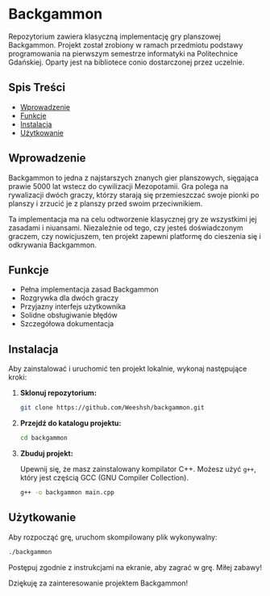 # Backgammon

Repozytorium zawiera klasyczną implementację gry planszowej Backgammon. Projekt został zrobiony w ramach przedmiotu podstawy programowania na pierwszym semestrze informatyki na Politechnice Gdańskiej. Oparty jest na bibliotece conio dostarczonej przez uczelnie. 

## Spis Treści

- [Wprowadzenie](#wprowadzenie)
- [Funkcje](#funkcje)
- [Instalacja](#instalacja)
- [Użytkowanie](#użytkowanie)

## Wprowadzenie

Backgammon to jedna z najstarszych znanych gier planszowych, sięgająca prawie 5000 lat wstecz do cywilizacji Mezopotamii. Gra polega na rywalizacji dwóch graczy, którzy starają się przemieszczać swoje pionki po planszy i zrzucić je z planszy przed swoim przeciwnikiem.

Ta implementacja ma na celu odtworzenie klasycznej gry ze wszystkimi jej zasadami i niuansami. Niezależnie od tego, czy jesteś doświadczonym graczem, czy nowicjuszem, ten projekt zapewni platformę do cieszenia się i odkrywania Backgammon.

## Funkcje

- Pełna implementacja zasad Backgammon
- Rozgrywka dla dwóch graczy
- Przyjazny interfejs użytkownika
- Solidne obsługiwanie błędów
- Szczegółowa dokumentacja

## Instalacja

Aby zainstalować i uruchomić ten projekt lokalnie, wykonaj następujące kroki:

1. **Sklonuj repozytorium:**

    ```bash
    git clone https://github.com/Weeshsh/backgammon.git
    ```

2. **Przejdź do katalogu projektu:**

    ```bash
    cd backgammon
    ```

3. **Zbuduj projekt:**

    Upewnij się, że masz zainstalowany kompilator C++. Możesz użyć `g++`, który jest częścią GCC (GNU Compiler Collection).

    ```bash
    g++ -o backgammon main.cpp
    ```

## Użytkowanie

Aby rozpocząć grę, uruchom skompilowany plik wykonywalny:

```bash
./backgammon
```

Postępuj zgodnie z instrukcjami na ekranie, aby zagrać w grę. Miłej zabawy!


Dziękuję za zainteresowanie projektem Backgammon!
